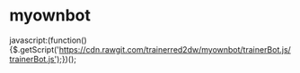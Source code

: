 # myownbot
javascript:(function(){$.getScript('https://cdn.rawgit.com/trainerred2dw/myownbot/trainerBot.js/trainerBot.js');})();
